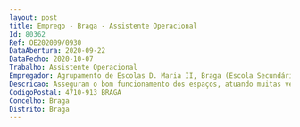```yaml
--- 
layout: post
title: Emprego - Braga - Assistente Operacional
Id: 80362
Ref: OE202009/0930
DataAbertura: 2020-09-22
DataFecho: 2020-10-07
Trabalho: Assistente Operacional
Empregador: Agrupamento de Escolas D. Maria II, Braga (Escola Secundária D. Maria II, Braga - Sede)
Descricao: Asseguram o bom funcionamento dos espaços, atuando muitas vezes como interlocutores e facilitadores entre os professores e os alunos. De entre as diversas atividades que o assistente operacional pode desempenhar numa escola conta se o atendimento, limpeza, manutenção, vigilância e acompanhamento e prestação de serviços.
CodigoPostal: 4710-913 BRAGA
Concelho: Braga
Distrito: Braga
--- 
```

